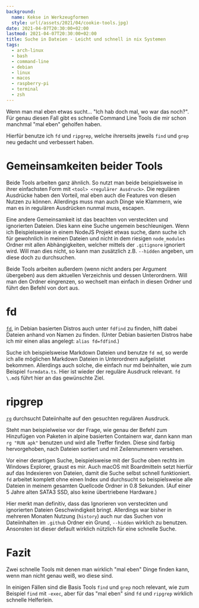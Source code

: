 ```yaml
---
background:
  name: Kekse in Werkzeugformen
  style: url(/assets/2021/04/cookie-tools.jpg)
date: 2021-04-07T20:30:00+02:00
lastmod: 2021-04-07T20:30:00+02:00
title: Suche in Dateien - Leicht und schnell in nix Systemen
tags:
  - arch-linux
  - bash
  - command-line
  - debian
  - linux
  - macos
  - raspberry-pi
  - terminal
  - zsh
---
```

Wenn man mal eben etwas sucht… "Ich hab doch mal, wo war das noch?".
Für genau diesen Fall gibt es schnelle Command Line Tools die mir schon manchmal "mal eben" geholfen haben.
<!--more-->

Hierfür benutze ich `fd` und `ripgrep`, welche ihrerseits jeweils `find` und `grep` neu gedacht und verbessert haben.

# Gemeinsamkeiten beider Tools

Beide Tools arbeiten ganz ähnlich.
So nutzt man beide beispielsweise in ihrer einfachsten Form mit `<tool> <regulärer Ausdruck>`.
Die regulären Ausdrücke haben den Vorteil, mal eben auch die Features von diesen Nutzen zu können.
Allerdings muss man auch Dinge wie Klammern, wie man es in regulären Ausdrücken nunmal muss, escapen.

Eine andere Gemeinsamkeit ist das beachten von versteckten und ignorierten Dateien.
Dies kann eine Suche ungemein beschleunigen.
Wenn ich Beispielsweise in einem NodeJS Projekt etwas suche, dann suche ich für gewohnlich in meinen Dateien und nicht in dem riesigen `node_modules` Ordner mit allen Abhängigkeiten, welcher mittels der `.gitignore` ignoriert wird.
Will man dies nicht, so kann man zusätzlich z.B. `--hidden` angeben, um diese doch zu durchsuchen.

Beide Tools arbeiten außerdem (wenn nicht anders per Argument übergeben) aus dem aktuellen Verzeichnis und dessen Unterordnern.
Will man den Ordner eingrenzen, so wechselt man einfach in diesen Ordner und führt den Befehl von dort aus.

# fd

[`fd`](https://github.com/sharkdp/fd), in Debian basierten Distros auch unter `fdfind` zu finden, hilft dabei Dateien anhand von Namen zu finden.
(Unter Debian basierten Distros habe ich mir einen alias angelegt: `alias fd=fdfind`.)

Suche ich beispielsweise Markdown Dateien und benutze `fd md`, so werde ich alle möglichen Markdown Dateien in Unterordnern aufgelistet bekommen.
Allerdings auch solche, die einfach nur md beinhalten, wie zum Beispiel `formdata.ts`.
Hier ist wieder der reguläre Ausdruck relevant.
`fd \.md$` führt hier an das gewünschte Ziel.

# ripgrep

[`rg`](https://github.com/BurntSushi/ripgrep) durchsucht Dateiinhalte auf den gesuchten regulären Ausdruck.

Steht man beispielweise vor der Frage, wie genau der Befehl zum Hinzufügen von Paketen in alpine basierten Containern war, dann kann man `rg "RUN apk"` benutzen und wird alle Treffer finden.
Diese sind farbig hervorgehoben, nach Dateien sortiert und mit Zeilennummern versehen.

Vor einer derartigen Suche, beispielsweise mit der Suche oben rechts im Windows Explorer, graust es mir.
Auch macOS mit Boardmitteln setzt hierfür auf das Indexieren von Dateien, damit die Suche selbst schnell funktioniert.
`fd` arbeitet komplett ohne einen Index und durchsucht so beispielsweise alle Dateien in meinem gesamten Quellcode Ordner in 0.8 Sekunden. (Auf einer 5 Jahre alten SATA3 SSD, also keine übertriebene Hardware.)

Hier merkt man definitiv, dass das Ignorieren von versteckten und ignorierten Dateien Geschwindigkeit bringt.
Allerdings war bisher in mehreren Monaten Nutzung (`history`) auch nur das Suchen von Dateiinhalten im `.github` Ordner ein Grund, `--hidden` wirklich zu benutzen.
Ansonsten ist dieser default wirklich nützlich für eine schnelle Suche.

# Fazit

Zwei schnelle Tools mit denen man wirklich "mal eben" Dinge finden kann, wenn man nicht genau weiß, wo diese sind.

In einigen Fällen sind die Basis Tools `find` und `grep` noch relevant, wie zum Beispiel `find` mit `-exec`, aber für das "mal eben" sind `fd` und `ripgrep` wirklich schnelle Helferlein.
